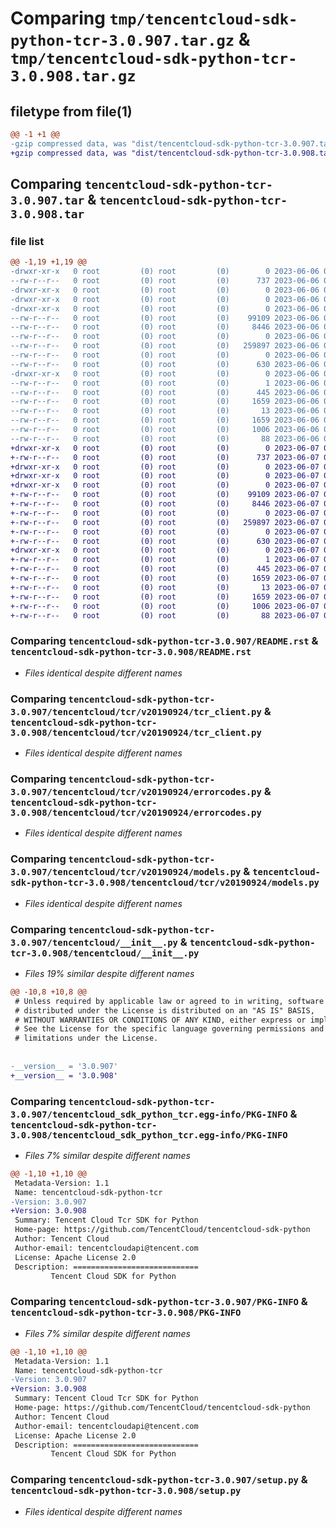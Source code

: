 # Comparing `tmp/tencentcloud-sdk-python-tcr-3.0.907.tar.gz` & `tmp/tencentcloud-sdk-python-tcr-3.0.908.tar.gz`

## filetype from file(1)

```diff
@@ -1 +1 @@
-gzip compressed data, was "dist/tencentcloud-sdk-python-tcr-3.0.907.tar", last modified: Tue Jun  6 02:35:46 2023, max compression
+gzip compressed data, was "dist/tencentcloud-sdk-python-tcr-3.0.908.tar", last modified: Wed Jun  7 00:33:16 2023, max compression
```

## Comparing `tencentcloud-sdk-python-tcr-3.0.907.tar` & `tencentcloud-sdk-python-tcr-3.0.908.tar`

### file list

```diff
@@ -1,19 +1,19 @@
-drwxr-xr-x   0 root         (0) root         (0)        0 2023-06-06 02:35:46.000000 tencentcloud-sdk-python-tcr-3.0.907/
--rw-r--r--   0 root         (0) root         (0)      737 2023-06-06 02:35:46.000000 tencentcloud-sdk-python-tcr-3.0.907/README.rst
-drwxr-xr-x   0 root         (0) root         (0)        0 2023-06-06 02:35:46.000000 tencentcloud-sdk-python-tcr-3.0.907/tencentcloud/
-drwxr-xr-x   0 root         (0) root         (0)        0 2023-06-06 02:35:46.000000 tencentcloud-sdk-python-tcr-3.0.907/tencentcloud/tcr/
-drwxr-xr-x   0 root         (0) root         (0)        0 2023-06-06 02:35:46.000000 tencentcloud-sdk-python-tcr-3.0.907/tencentcloud/tcr/v20190924/
--rw-r--r--   0 root         (0) root         (0)    99109 2023-06-06 02:35:46.000000 tencentcloud-sdk-python-tcr-3.0.907/tencentcloud/tcr/v20190924/tcr_client.py
--rw-r--r--   0 root         (0) root         (0)     8446 2023-06-06 02:35:46.000000 tencentcloud-sdk-python-tcr-3.0.907/tencentcloud/tcr/v20190924/errorcodes.py
--rw-r--r--   0 root         (0) root         (0)        0 2023-06-06 02:35:46.000000 tencentcloud-sdk-python-tcr-3.0.907/tencentcloud/tcr/v20190924/__init__.py
--rw-r--r--   0 root         (0) root         (0)   259897 2023-06-06 02:35:46.000000 tencentcloud-sdk-python-tcr-3.0.907/tencentcloud/tcr/v20190924/models.py
--rw-r--r--   0 root         (0) root         (0)        0 2023-06-06 02:35:46.000000 tencentcloud-sdk-python-tcr-3.0.907/tencentcloud/tcr/__init__.py
--rw-r--r--   0 root         (0) root         (0)      630 2023-06-06 02:35:46.000000 tencentcloud-sdk-python-tcr-3.0.907/tencentcloud/__init__.py
-drwxr-xr-x   0 root         (0) root         (0)        0 2023-06-06 02:35:46.000000 tencentcloud-sdk-python-tcr-3.0.907/tencentcloud_sdk_python_tcr.egg-info/
--rw-r--r--   0 root         (0) root         (0)        1 2023-06-06 02:35:46.000000 tencentcloud-sdk-python-tcr-3.0.907/tencentcloud_sdk_python_tcr.egg-info/dependency_links.txt
--rw-r--r--   0 root         (0) root         (0)      445 2023-06-06 02:35:46.000000 tencentcloud-sdk-python-tcr-3.0.907/tencentcloud_sdk_python_tcr.egg-info/SOURCES.txt
--rw-r--r--   0 root         (0) root         (0)     1659 2023-06-06 02:35:46.000000 tencentcloud-sdk-python-tcr-3.0.907/tencentcloud_sdk_python_tcr.egg-info/PKG-INFO
--rw-r--r--   0 root         (0) root         (0)       13 2023-06-06 02:35:46.000000 tencentcloud-sdk-python-tcr-3.0.907/tencentcloud_sdk_python_tcr.egg-info/top_level.txt
--rw-r--r--   0 root         (0) root         (0)     1659 2023-06-06 02:35:46.000000 tencentcloud-sdk-python-tcr-3.0.907/PKG-INFO
--rw-r--r--   0 root         (0) root         (0)     1006 2023-06-06 02:35:46.000000 tencentcloud-sdk-python-tcr-3.0.907/setup.py
--rw-r--r--   0 root         (0) root         (0)       88 2023-06-06 02:35:46.000000 tencentcloud-sdk-python-tcr-3.0.907/setup.cfg
+drwxr-xr-x   0 root         (0) root         (0)        0 2023-06-07 00:33:16.000000 tencentcloud-sdk-python-tcr-3.0.908/
+-rw-r--r--   0 root         (0) root         (0)      737 2023-06-07 00:33:16.000000 tencentcloud-sdk-python-tcr-3.0.908/README.rst
+drwxr-xr-x   0 root         (0) root         (0)        0 2023-06-07 00:33:16.000000 tencentcloud-sdk-python-tcr-3.0.908/tencentcloud/
+drwxr-xr-x   0 root         (0) root         (0)        0 2023-06-07 00:33:16.000000 tencentcloud-sdk-python-tcr-3.0.908/tencentcloud/tcr/
+drwxr-xr-x   0 root         (0) root         (0)        0 2023-06-07 00:33:16.000000 tencentcloud-sdk-python-tcr-3.0.908/tencentcloud/tcr/v20190924/
+-rw-r--r--   0 root         (0) root         (0)    99109 2023-06-07 00:33:16.000000 tencentcloud-sdk-python-tcr-3.0.908/tencentcloud/tcr/v20190924/tcr_client.py
+-rw-r--r--   0 root         (0) root         (0)     8446 2023-06-07 00:33:16.000000 tencentcloud-sdk-python-tcr-3.0.908/tencentcloud/tcr/v20190924/errorcodes.py
+-rw-r--r--   0 root         (0) root         (0)        0 2023-06-07 00:33:16.000000 tencentcloud-sdk-python-tcr-3.0.908/tencentcloud/tcr/v20190924/__init__.py
+-rw-r--r--   0 root         (0) root         (0)   259897 2023-06-07 00:33:16.000000 tencentcloud-sdk-python-tcr-3.0.908/tencentcloud/tcr/v20190924/models.py
+-rw-r--r--   0 root         (0) root         (0)        0 2023-06-07 00:33:16.000000 tencentcloud-sdk-python-tcr-3.0.908/tencentcloud/tcr/__init__.py
+-rw-r--r--   0 root         (0) root         (0)      630 2023-06-07 00:33:16.000000 tencentcloud-sdk-python-tcr-3.0.908/tencentcloud/__init__.py
+drwxr-xr-x   0 root         (0) root         (0)        0 2023-06-07 00:33:16.000000 tencentcloud-sdk-python-tcr-3.0.908/tencentcloud_sdk_python_tcr.egg-info/
+-rw-r--r--   0 root         (0) root         (0)        1 2023-06-07 00:33:16.000000 tencentcloud-sdk-python-tcr-3.0.908/tencentcloud_sdk_python_tcr.egg-info/dependency_links.txt
+-rw-r--r--   0 root         (0) root         (0)      445 2023-06-07 00:33:16.000000 tencentcloud-sdk-python-tcr-3.0.908/tencentcloud_sdk_python_tcr.egg-info/SOURCES.txt
+-rw-r--r--   0 root         (0) root         (0)     1659 2023-06-07 00:33:16.000000 tencentcloud-sdk-python-tcr-3.0.908/tencentcloud_sdk_python_tcr.egg-info/PKG-INFO
+-rw-r--r--   0 root         (0) root         (0)       13 2023-06-07 00:33:16.000000 tencentcloud-sdk-python-tcr-3.0.908/tencentcloud_sdk_python_tcr.egg-info/top_level.txt
+-rw-r--r--   0 root         (0) root         (0)     1659 2023-06-07 00:33:16.000000 tencentcloud-sdk-python-tcr-3.0.908/PKG-INFO
+-rw-r--r--   0 root         (0) root         (0)     1006 2023-06-07 00:33:16.000000 tencentcloud-sdk-python-tcr-3.0.908/setup.py
+-rw-r--r--   0 root         (0) root         (0)       88 2023-06-07 00:33:16.000000 tencentcloud-sdk-python-tcr-3.0.908/setup.cfg
```

### Comparing `tencentcloud-sdk-python-tcr-3.0.907/README.rst` & `tencentcloud-sdk-python-tcr-3.0.908/README.rst`

 * *Files identical despite different names*

### Comparing `tencentcloud-sdk-python-tcr-3.0.907/tencentcloud/tcr/v20190924/tcr_client.py` & `tencentcloud-sdk-python-tcr-3.0.908/tencentcloud/tcr/v20190924/tcr_client.py`

 * *Files identical despite different names*

### Comparing `tencentcloud-sdk-python-tcr-3.0.907/tencentcloud/tcr/v20190924/errorcodes.py` & `tencentcloud-sdk-python-tcr-3.0.908/tencentcloud/tcr/v20190924/errorcodes.py`

 * *Files identical despite different names*

### Comparing `tencentcloud-sdk-python-tcr-3.0.907/tencentcloud/tcr/v20190924/models.py` & `tencentcloud-sdk-python-tcr-3.0.908/tencentcloud/tcr/v20190924/models.py`

 * *Files identical despite different names*

### Comparing `tencentcloud-sdk-python-tcr-3.0.907/tencentcloud/__init__.py` & `tencentcloud-sdk-python-tcr-3.0.908/tencentcloud/__init__.py`

 * *Files 19% similar despite different names*

```diff
@@ -10,8 +10,8 @@
 # Unless required by applicable law or agreed to in writing, software
 # distributed under the License is distributed on an "AS IS" BASIS,
 # WITHOUT WARRANTIES OR CONDITIONS OF ANY KIND, either express or implied.
 # See the License for the specific language governing permissions and
 # limitations under the License.
 
 
-__version__ = '3.0.907'
+__version__ = '3.0.908'
```

### Comparing `tencentcloud-sdk-python-tcr-3.0.907/tencentcloud_sdk_python_tcr.egg-info/PKG-INFO` & `tencentcloud-sdk-python-tcr-3.0.908/tencentcloud_sdk_python_tcr.egg-info/PKG-INFO`

 * *Files 7% similar despite different names*

```diff
@@ -1,10 +1,10 @@
 Metadata-Version: 1.1
 Name: tencentcloud-sdk-python-tcr
-Version: 3.0.907
+Version: 3.0.908
 Summary: Tencent Cloud Tcr SDK for Python
 Home-page: https://github.com/TencentCloud/tencentcloud-sdk-python
 Author: Tencent Cloud
 Author-email: tencentcloudapi@tencent.com
 License: Apache License 2.0
 Description: ============================
         Tencent Cloud SDK for Python
```

### Comparing `tencentcloud-sdk-python-tcr-3.0.907/PKG-INFO` & `tencentcloud-sdk-python-tcr-3.0.908/PKG-INFO`

 * *Files 7% similar despite different names*

```diff
@@ -1,10 +1,10 @@
 Metadata-Version: 1.1
 Name: tencentcloud-sdk-python-tcr
-Version: 3.0.907
+Version: 3.0.908
 Summary: Tencent Cloud Tcr SDK for Python
 Home-page: https://github.com/TencentCloud/tencentcloud-sdk-python
 Author: Tencent Cloud
 Author-email: tencentcloudapi@tencent.com
 License: Apache License 2.0
 Description: ============================
         Tencent Cloud SDK for Python
```

### Comparing `tencentcloud-sdk-python-tcr-3.0.907/setup.py` & `tencentcloud-sdk-python-tcr-3.0.908/setup.py`

 * *Files identical despite different names*

